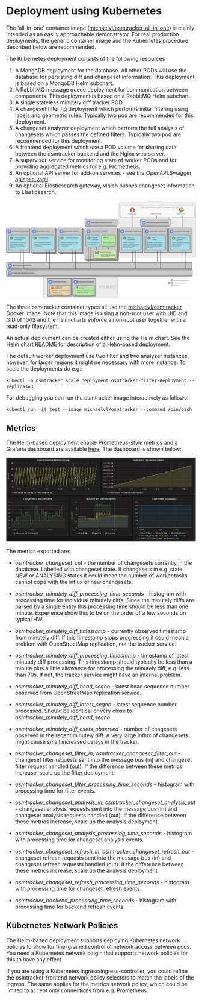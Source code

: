 # Deployment using Kubernetes

The 'all-in-one' container image
([michaelvl/osmtracker-all-in-one](https://hub.docker.com/r/michaelvl/osmtracker-all-in-one/))
is mainly intended as an easily approachable demonstrator.  For real production
deployments, the generic container image and the Kubernetes procedure described
below are recommended.

The Kubernetes deployment consists of the following resources

1. A MongoDB deployment for the database. All other PODs will use the database for persisting diff and changeset information. This deployment is based on a MongoDB Helm subchart.
2. A RabbitMQ message queue deployment for communication between components. This deployment is based on a RabbitMQ Helm subchart.
3. A single stateless minutely diff tracker POD.
4. A changeset filtering deployment which performs initial filtering using labels and geometric rules.  Typically two pod are recommended for this deployment.
5. A changeset analyzer deployment which perform the full analysis of changesets which passes the defined filters.   Typically two pod are recommended for this deployment.
5. A frontend deployment which use a POD volume for sharing data between the osmtracker backend and the Nginx web server.
6. A supervisor service for monitoring state of worker PODs and for providing aggregated metrics for e.g. Prometheus.
7. An optional API server for add-on services - see the OpenAPI.Swagger [apispec.yaml](apiserver/apispec.yaml).
8. An optional Elasticsearch gateway, which pushes changeset information to Elasticsearch.

![Image](architecture.png?raw=true)

The three osmtracker container types all use the
[michaelvl/osmtracker](https://hub.docker.com/r/michaelvl/osmtracker/) Docker
image. Note that this image is using a non-root user with UID and GID of 1042
and the helm charts enforce a non-root user together with a read-only
filesystem.

An actual deployment can be created either using the Helm chart.  See the Helm
chart [README](helm/osm-analytic-tracker/README.md) for description of a
Helm-based deployment.

The default worker deployment use two filter and two analyzer instances,
however, for larger regions it might ne necessary with more instance. To scale
the deployments do e.g.:

```
kubectl -n osmtracker scale deployment osmtracker-filter-deployment --replicas=3
```

For debugging you can run the osmtracker image interactively as follows:

```
kubectl run -it test --image michaelvl/osmtracker --command /bin/bash
```

## Metrics

The Helm-based deployment enable Prometheus-style metrics and a Grafana dashboard are available [here](osmtracker-grafana-dashboard.json?raw=true). The dashboard is shown below:

![Image](grafana-dashboard.png?raw=true)

The metrics exported are:

- *osmtracker_changeset_cnt* - the number of changesets currently in the
   database. Labelled with changeset state. If changesets in e.g. state NEW or
   ANALYSING states it could mean the number of worker tasks cannot cope with
   the influx of new changesets.

- *osmtracker_minutely_diff_processing_time_seconds* - histogram with processing
   time for individual minutely diffs. Since the minutely diffs are parsed by a
   single entity this processing time should be less than one minute. Experience
   show this to be on the order of a few seconds on typical HW.

- *osmtracker_minutely_diff_timestamp* - currently observed timestamp from
   minutely diff. If this timestamp stops progressing it could mean a problem
   with OpenStreetMap replication, not the tracker service.

- *osmtracker_minutely_diff_processing_timestamp* - timestamp of latest minutely
   diff processing. This timestamp should typically be less than a minute plus a
   little allowance for processing the minutely diff, e.g. less than 70s.  If
   not, the tracker service might have an internal problem.

- *osmtracker_minutely_diff_head_seqno* - latest head sequence number observed from OpenStreetMap replication service.

- *osmtracker_minutely_diff_latest_seqno* - latest sequence number
   processed. Should be identical or very close to
   *osmtracker_minutely_diff_head_seqno*.

- *osmtracker_minutely_diff_csets_observed* - number of chagesets observed in
   the recent minutely diff. A very large influx of changesets might cause small
   increased delays in the tracker.

- *osmtracker_changeset_filter_in*, *osmtracker_changeset_filter_out* -
   changeset filter requests sent into the message bus (in) and changeset filter
   request handled (out). If the difference between these metrics increase,
   scale up the filter deployment.

- *osmtracker_changeset_filter_processing_time_seconds* - histogram with
   processing time for filter events.

- *osmtracker_changeset_analysis_in*, *osmtracker_changeset_analysis_out* -
   changeset analysis requests sent into the message bus (in) and changeset
   analysis requests handled (out). If the difference between these metrics
   increase, scale up the analysis deployment.

- *osmtracker_changeset_analysis_processing_time_seconds* - histogram with
   processing time for changeset analysis events.

- *osmtracker_changeset_refresh_in*, *osmtracker_changeset_refresh_out* -
   changeset refresh requests sent into the message bus (in) and changeset
   refresh requests handled (out). If the difference between these metrics
   increase, scale up the analysis deployment.

- *osmtracker_changeset_refresh_processing_time_seconds* - histogram with
   processing time for changeset refresh events.

- *osmtracker_backend_processing_time_seconds* - histogram with processing time
   for backend refresh events.

## Kubernetes Network Policies

The Helm-based deployment supports deploying Kubernetes network policies to
allow for fine-grained control of network access between pods. You need a
Kubernetes network plugin that supports network policies for this to have any
effect.

If you are using a Kubernetes ingress/ingress-controller, you could refine the
osmtracker-frontend network policy selectors to match the labels of the
ingress. The same applies for the metrics network policy, which could be limited
to accept only connections from e.g. Prometheus.